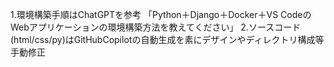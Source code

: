 1.環境構築手順はChatGPTを参考
「Python＋Django＋Docker＋VS CodeのWebアプリケーションの環境構築方法を教えてください」
2.ソースコード(html/css/py)はGitHubCopilotの自動生成を素にデザインやディレクトリ構成等手動修正
